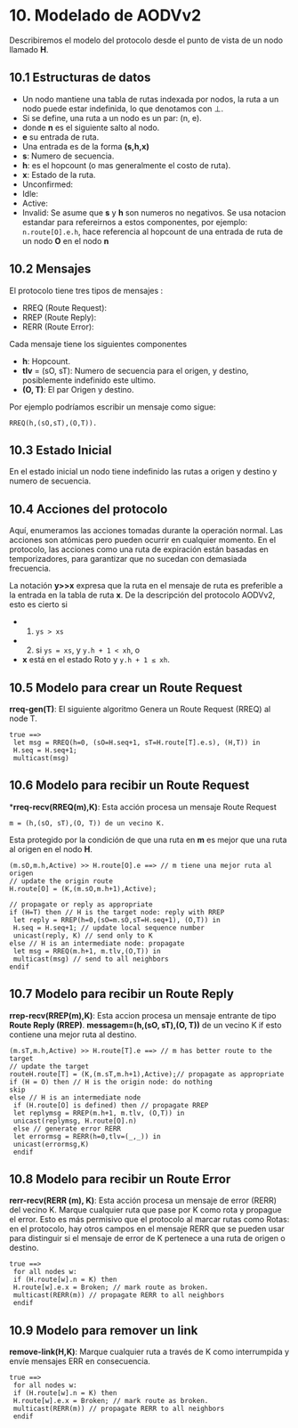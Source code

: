 # 10. Modelado de AODVv2

Describiremos el modelo del protocolo desde el punto de vista de un nodo llamado **H**.

## 10.1  Estructuras de datos
- Un nodo mantiene una tabla de rutas indexada por nodos, la ruta a un nodo puede estar indefinida, lo que denotamos con ⊥.
- Si se define, una ruta a un nodo es un par: (n, e).
 - donde **n** es el siguiente salto al nodo. 
 - **e** su entrada de ruta. 
- Una entrada es de la forma **(s,h,x)**
 - **s**: Numero de secuencia.
 - **h**: es el hopcount (o mas generalmente el costo de ruta).
 - **x**: Estado de la ruta.
 - Unconfirmed: 
 - Idle:
 - Active:
 - Invalid:
 Se asume que **s** y **h** son numeros no negativos. Se usa notacion estandar para refereirnos a estos componentes, por ejemplo: ``` n.route[O].e.h```, hace referencia al hopcount de una entrada de ruta de un nodo **O** en el nodo **n** 

## 10.2 Mensajes

El protocolo tiene tres tipos de mensajes :
- RREQ (Route Request):
- RREP (Route Reply):
- RERR (Route Error):

Cada mensaje tiene los siguientes componentes
- **h**: Hopcount.
- **tlv** = (sO, sT): Numero de secuencia para el origen, y destino, posiblemente indefinido este ultimo.
- **(O, T)**: El par Origen y destino.

Por ejemplo podríamos escribir un mensaje como sigue:

```
RREQ(h,(sO,sT),(O,T)).
```

## 10.3 Estado Inicial

En el estado inicial un nodo tiene indefinido las rutas a origen y destino y numero de secuencia.

## 10.4 Acciones del protocolo

 Aquí, enumeramos las acciones tomadas durante la operación normal. Las acciones son atómicas pero pueden ocurrir en cualquier momento. En el protocolo, las acciones como una ruta de expiración están basadas en temporizadores, para garantizar que no sucedan con demasiada frecuencia. 
 
 La notación **y>>x** expresa que la ruta en el mensaje de ruta es preferible a la entrada en la tabla de ruta **x**. De la descripción del protocolo AODVv2, esto es cierto si 
 - 1. ```ys > xs```
 - 2. si ```ys = xs```, y ```y.h + 1 < xh```, o 
 - **x** está en el estado Roto y ```y.h + 1 ≤ xh```.

 
## 10.5 Modelo para crear un Route Request

**rreq-gen(T)**: El siguiente algoritmo Genera un Route Request (RREQ) al node T.
```
true ==>
 let msg = RREQ(h=0, (sO=H.seq+1, sT=H.route[T].e.s), (H,T)) in
 H.seq = H.seq+1;
 multicast(msg)
```

## 10.6 Modelo para recibir un Route Request

***rreq-recv(RREQ(m),K)**: Esta acción procesa un mensaje Route Request 
```
m = (h,(sO, sT),(O, T)) de un vecino K. 
```
Esta protegido por la condición de que una ruta en **m** es mejor que una ruta al origen en el nodo **H**. 
```
(m.sO,m.h,Active) >> H.route[O].e ==> // m tiene una mejor ruta al origen 
// update the origin route
H.route[O] = (K,(m.sO,m.h+1),Active);

// propagate or reply as appropriate
if (H=T) then // H is the target node: reply with RREP
 let reply = RREP(h=0,(sO=m.sO,sT=H.seq+1), (O,T)) in
 H.seq = H.seq+1; // update local sequence number
 unicast(reply, K) // send only to K
else // H is an intermediate node: propagate
 let msg = RREQ(m.h+1, m.tlv,(O,T)) in
 multicast(msg) // send to all neighbors
endif
```

## 10.7 Modelo para recibir un Route Reply

**rrep-recv(RREP(m),K)**: Esta accion procesa un mensaje entrante de tipo **Route Reply (RREP)**.
**messagem=(h,(sO, sT),(O, T))** de un vecino K if esto contiene una mejor ruta al destino.
```
(m.sT,m.h,Active) >> H.route[T].e ==> // m has better route to the target
// update the target 
routeH.route[T] = (K,(m.sT,m.h+1),Active);// propagate as appropriate
if (H = O) then // H is the origin node: do nothing
skip
else // H is an intermediate node
 if (H.route[O] is defined) then // propagate RREP
 let replymsg = RREP(m.h+1, m.tlv, (O,T)) in
 unicast(replymsg, H.route[O].n)
 else // generate error RERR
 let errormsg = RERR(h=0,tlv=(_,_)) in
 unicast(errormsg,K)
 endif
```

## 10.8 Modelo para recibir un Route Error

**rerr-recv(RERR (m), K)**: Esta acción procesa un mensaje de error (RERR) del vecino K. Marque cualquier ruta que pase por K como rota y propague el error. Esto es más permisivo que el protocolo al marcar rutas como Rotas: en el protocolo, hay otros campos en el mensaje RERR que se pueden usar para distinguir si el mensaje de error de K pertenece a una ruta de origen o destino.

```
true ==>
 for all nodes w:
 if (H.route[w].n = K) then
 H.route[w].e.x = Broken; // mark route as broken.
 multicast(RERR(m)) // propagate RERR to all neighbors
 endif
```


## 10.9 Modelo para remover un link
**remove-link(H,K)**: Marque cualquier ruta a través de K como interrumpida y envíe mensajes ERR en consecuencia.
```
true ==>
 for all nodes w:
 if (H.route[w].n = K) then
 H.route[w].e.x = Broken; // mark route as broken.
 multicast(RERR(m)) // propagate RERR to all neighbors
 endif
```